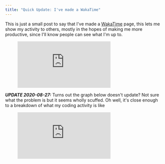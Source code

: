 ```yaml
---
title: "Quick Update: I've made a WakaTime"
---
```


This is just a small post to say that I've made a [WakaTime](https://wakatime.com/@CRISPYricePC) page, this lets me show my activity to others, mostly in the hopes of making me more productive, since I'll know people can see what I'm up to.

<figure>
    <embed src="https://wakatime.com/share/@CRISPYricePC/38397d38-2932-4005-8209-26fe20418ede.svg"/>
</figure>
<!--more-->

***UPDATE 2020-08-27:*** Turns out the graph below doesn't update? Not sure what the problem is but it seems wholly scuffed. Oh well, it's close enough to a breakdown of what my coding activity is like

<figure>
    <embed src="https://wakatime.com/share/@CRISPYricePC/689af654-07d0-4764-a4a7-eaf99c45d268.svg"/>
</figure>

